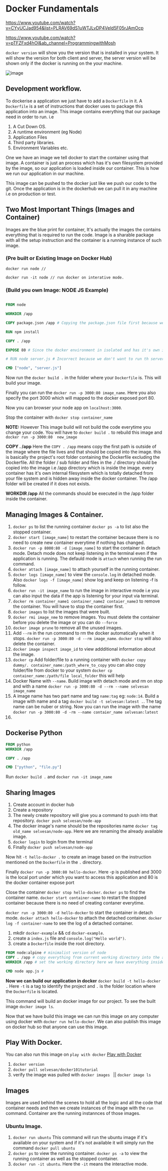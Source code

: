 # Docker Fundamentals

https://www.youtube.com/watch?v=CYyUCJad954&list=PLRAV69dS1uWTJLvDP4Veld5F05rJAmOcp

https://www.youtube.com/watch?v=pTFZFxd4hOI&ab_channel=ProgrammingwithMosh

`docker version` will show you the version that is installed in your system. It will show the version for both client and server, the server version will be shown only if the docker is running on the your machine.


![image](https://user-images.githubusercontent.com/21096850/114256102-8c8cfb00-99d7-11eb-8c6f-ee550e6871b5.png)


## Development workflow.
To dockerise a application we just have to add a `Dockerfile` in it. A `Dockerfile` is a set of instructions that docker uses to package this application into an image. This image contains everything that our package need in order to run. i.e
1) A Cut Down OS.
2) A runtime environment (eg Node)
3) Application Files
4) Third party libraries.
5) Environment Variables etc.

One we have an image we tell docker to start the container using that image. A container is just an process which has it's own filesystem provided by the image, so our application is loaded inside our container. This is how we run our application in our machine.

This image can be pushed to the docker just like we push our code to the git. Once the application is in the dockerhub we can pull it in any machine i.e on production or test.


## Two Most Important Things (Images and Container)
Images are the blue print for container, It's actually the images the contains everything that is required to run the code. Image is a sharable package with all the setup instruction and the container is a running instance of such image.

### (Pre built or Existing Image on Docker Hub)

```
docker run node //

docker run -it node // run docker on interative mode.
```

### (Build you own Image: NODE JS Example)

```Dockerfile

FROM node

WORKDIR /app

COPY package.json /app # Copying the package.json file first because we don't want to run npm install command even when the internal code changes.

RUN npm install 

COPY . /app 

EXPOSE 80 # Since the docker environment in isolated and has it's own internal network. Therefore the internal port has to be exposed to our local system.

# RUN node server.js # Incorrect because we don't want to run th server in a image we want to do that in container.  We only want to start a server if you starta container based on that image. Therefore use CMD insteand of RUN.

CMD ["node", "server.js"]

```

Now run the `docker build .` in the folder where your `Dockerfile` is. This will build your image.

Finally you can run the `docker run -p 3000:80 image_name`. Here you also specify the port 3000 which will mapped to the docker exposed port 80.

Now you can browser your node app on `localhost:3000`.

Stop the container with `docker stop container_name`


**NOTE:** However This image build will not build the code everytime you change your code. You will have to `docker build .` to rebuild this image and `docker run -p 3000:80  new_image`



**COPY . /app** 
Here the `COPY . /app` means copy the first path is outside of the image where the file lives and that should be copied into the image. this is basically the project's root folder containing the Dockerfile excluding the Dockerfile. All the folder / sub folder and files in the ./ directory should be copied into the image i.e /app directory which is inside the image. every container has it's own internal filesystem which is totally detached from your file system and is hidden away inside the docker container. The /app folder will be created if it does not exists.

**WORKDIR /app**
All the commands should be executed in the /app folder inside the container.




## Managing Images & Container.

1) `docker ps` to list the running container `docker ps -a` to list also the stopped container.
2) `docker start [image_name]` to restart the container because there is no need to create new container everytime if nothing has changed.
3) `docker run -p 8000:80 -d [image_name]` to start the container in detach mode. Detach mode does not keep listening in the terminal even if the application is running. The defauld mode is `attach` when running the run command.
4) `docker attach [image_name]` to attach yourself in the running container.
5) `docker logs [image_name]` to view the `console.log` in detached mode. Also `docker logs -f [image_name]` show log and keep on listening -f is follow. 
6) `docker run -it image_name` to run the image in interactive mode i.e you can also input the data if the app is listening for your input via terminal.
7) `docker rm container_name1 container_name2 contaier_name3` to remove the container. You will have to stop the container first.
8) `docker images` to list the images that were built.
9) `docker rmi image_nme` to remove images. You must delete the container before you delete the image or you can do `--force`
10) `docker image prune` to remove all the unused images.
11) Add `--rm` in the run command to rm the docker automatically when it stops. `docker run -p 3000:80 -d --rm image_name`. `docker stop` will also delete  the container.
12) `docker image inspect image_id` to view addditional information about the image.
13) `docker cp` Add folder/file to a running container with `docker copy dummy/. container_name:/path_where_to_copy` you can also copy folder/file from docker to your system `docker cp container_name:/path/file local_folder` this will help
14) Docker Name with `--name`. Build image with detach mode and rm on stop and with a name `docker run -p 3000:80 -d --rm --name selvesan image_name`
15) A image name has two part name and tag `name:tag` eg: `node:14`. Build a image with name and a tag `docker build -t selvesan:latest .`. The tag name can be nuber or string. Now you can run the image with the name `docker run -p 3000:80 -d -rm --name contaier_name selvesan:latest`
16) 



## Dockerise Python

```Dockerfile
FROM python
WORKDIR /app

COPY . /app

CMD ["python", "file.py"]
```

Run `docker build .` and `docker run -it image_name`




## Sharing Images

1) Create account in docker hub
2) Create a repository
3) The newly create repository will give you a command to push into that repository. `docker push selvesan/node-app`
4) The docker image's name should be the repositories name `docker tag old_name selvesan/node-app`. Here we are renaming the already available image.
5) `docker login` to login from the terminal
6) Finally `docker push selvesan/node-app`



Now hit `-t hello-docker .` to create an image based on the instruction mentioned on the `Dockerfile` in the `.` directory.

Finally `docker run -p 3000:80 hello-docker`. Here -p is published and 3000 is the local port under which you want to access this application and 80 is the docker container expose port

Close the container `docker stop hello-docker`. `docker ps` to find the container name. `docker start container-name` to restart the stopped container because there is no need of creating contaner everytime.

`docker run -p 3000:80 -d hello-docker` to start the container in detach mode. `docker attach hello-docker` to attach the detached container. `docker log -f container-name` to see the log of a detached container.



1) mkdir `docker-example` && cd `docker-example`.
2) create a `index.js` file and `console.log("Hello world")`.
3) create a `Dockerfile` inside the root directory.

```Dockerfile
FROM node:alpine # minimalist version of node
COPY . /app # copy everything from current working directory into the app folder
WORKDIR /app # set the working directory here we have everything inside the app directory when you set the working direcotry every command is expected to be executed inside the WORKDIR.

CMD node app.js # 
```

**Now we can build our application in docker**
`docker build -t hello-docker .`
Here `-t` is a tag to identify the project and `.` is the folder location where the `Dockerfile` is located.

This command will build an docker image for our project. To see the built image `docker image ls`.

Now that we have build this image we can run this image on any computer using docker with `docker run hello-docker`. We can also publish this image on docker hub so that anyone can use this image.


## Play With Docker.

You can also run this image on `play with docker` [Play with Docker](https://labs.play-with-docker.com)
1) `docker version`
2) `docker pull selvesan/docker101tutorial`
3) verify the image was pulled with `docker images ` || `docker image ls`


## Images
Images are used behind the scenes to hold all the logic and all the code that container needs and then we create instances of the image with the `run` command. Container are the running instannces of those images.

### Ubuntu Image.
1) `docker run ubuntu` This command will run the ubuntu image if it's available on your system and if it's not available it will simply run the command `docker pull ubuntu`
2) `docker ps` to view the running container. `docker ps -a` to view the running container as well as the stopped container.
3) `docker run -it ubuntu`. Here the `-it` means the interactive mode.





